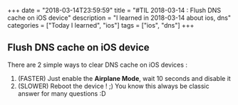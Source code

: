 +++
date = "2018-03-14T23:59:59"
title = "#TIL 2018-03-14 : Flush DNS cache on iOS device"
description = "I learned in 2018-03-14 about ios, dns"
categories = ["Today I learned", "ios"]
tags = ["ios", "dns"]
+++



## Flush DNS cache on iOS device

There are 2 simple ways to clear DNS cache on iOS devices :

1. (FASTER) Just enable the **Airplane Mode**, wait 10 seconds and disable it
2. (SLOWER) Reboot the device ! ;) You know this always be classic answer for many questions :D
